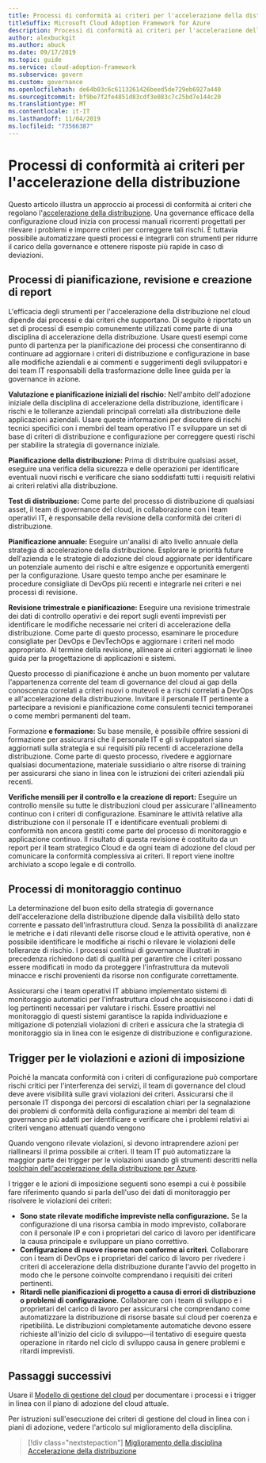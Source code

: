 ```yaml
---
title: Processi di conformità ai criteri per l'accelerazione della distribuzione
titleSuffix: Microsoft Cloud Adoption Framework for Azure
description: Processi di conformità ai criteri per l'accelerazione della distribuzione
author: alexbuckgit
ms.author: abuck
ms.date: 09/17/2019
ms.topic: guide
ms.service: cloud-adoption-framework
ms.subservice: govern
ms.custom: governance
ms.openlocfilehash: de64b03c6c6113261426beed5de729eb6927a440
ms.sourcegitcommit: bf9be7f2fe4851d83cdf3e083c7c25bd7e144c20
ms.translationtype: MT
ms.contentlocale: it-IT
ms.lasthandoff: 11/04/2019
ms.locfileid: "73566387"
---
```

# <a name="deployment-acceleration-policy-compliance-processes"></a>Processi di conformità ai criteri per l'accelerazione della distribuzione

Questo articolo illustra un approccio ai processi di conformità ai criteri che regolano l'[accelerazione della distribuzione](./index.md). Una governance efficace della configurazione cloud inizia con processi manuali ricorrenti progettati per rilevare i problemi e imporre criteri per correggere tali rischi. È tuttavia possibile automatizzare questi processi e integrarli con strumenti per ridurre il carico della governance e ottenere risposte più rapide in caso di deviazioni.

## <a name="planning-review-and-reporting-processes"></a>Processi di pianificazione, revisione e creazione di report

L'efficacia degli strumenti per l'accelerazione della distribuzione nel cloud dipende dai processi e dai criteri che supportano. Di seguito è riportato un set di processi di esempio comunemente utilizzati come parte di una disciplina di accelerazione della distribuzione. Usare questi esempi come punto di partenza per la pianificazione dei processi che consentiranno di continuare ad aggiornare i criteri di distribuzione e configurazione in base alle modifiche aziendali e ai commenti e suggerimenti degli sviluppatori e dei team IT responsabili della trasformazione delle linee guida per la governance in azione.

**Valutazione e pianificazione iniziali del rischio:** Nell'ambito dell'adozione iniziale della disciplina di accelerazione della distribuzione, identificare i rischi e le tolleranze aziendali principali correlati alla distribuzione delle applicazioni aziendali. Usare queste informazioni per discutere di rischi tecnici specifici con i membri del team operativo IT e sviluppare un set di base di criteri di distribuzione e configurazione per correggere questi rischi per stabilire la strategia di governance iniziale.

**Pianificazione della distribuzione:** Prima di distribuire qualsiasi asset, eseguire una verifica della sicurezza e delle operazioni per identificare eventuali nuovi rischi e verificare che siano soddisfatti tutti i requisiti relativi ai criteri relativi alla distribuzione.

**Test di distribuzione:** Come parte del processo di distribuzione di qualsiasi asset, il team di governance del cloud, in collaborazione con i team operativi IT, è responsabile della revisione della conformità dei criteri di distribuzione.

**Pianificazione annuale:** Eseguire un'analisi di alto livello annuale della strategia di accelerazione della distribuzione. Esplorare le priorità future dell'azienda e le strategie di adozione del cloud aggiornate per identificare un potenziale aumento dei rischi e altre esigenze e opportunità emergenti per la configurazione. Usare questo tempo anche per esaminare le procedure consigliate di DevOps più recenti e integrarle nei criteri e nei processi di revisione.

**Revisione trimestrale e pianificazione:** Eseguire una revisione trimestrale dei dati di controllo operativi e dei report sugli eventi imprevisti per identificare le modifiche necessarie nei criteri di accelerazione della distribuzione. Come parte di questo processo, esaminare le procedure consigliate per DevOps e DevTechOps e aggiornare i criteri nel modo appropriato. Al termine della revisione, allineare ai criteri aggiornati le linee guida per la progettazione di applicazioni e sistemi.

Questo processo di pianificazione è anche un buon momento per valutare l'appartenenza corrente del team di governance del cloud ai gap della conoscenza correlati a criteri nuovi o mutevoli e a rischi correlati a DevOps e all'accelerazione della distribuzione. Invitare il personale IT pertinente a partecipare a revisioni e pianificazione come consulenti tecnici temporanei o come membri permanenti del team.

Formazione **e formazione:** Su base mensile, è possibile offrire sessioni di formazione per assicurarsi che il personale IT e gli sviluppatori siano aggiornati sulla strategia e sui requisiti più recenti di accelerazione della distribuzione. Come parte di questo processo, rivedere e aggiornare qualsiasi documentazione, materiale sussidiario o altre risorse di training per assicurarsi che siano in linea con le istruzioni dei criteri aziendali più recenti.

**Verifiche mensili per il controllo e la creazione di report:** Eseguire un controllo mensile su tutte le distribuzioni cloud per assicurare l'allineamento continuo con i criteri di configurazione. Esaminare le attività relative alla distribuzione con il personale IT e identificare eventuali problemi di conformità non ancora gestiti come parte del processo di monitoraggio e applicazione continuo. Il risultato di questa revisione è costituito da un report per il team strategico Cloud e da ogni team di adozione del cloud per comunicare la conformità complessiva ai criteri. Il report viene inoltre archiviato a scopo legale e di controllo.

## <a name="ongoing-monitoring-processes"></a>Processi di monitoraggio continuo

La determinazione del buon esito della strategia di governance dell'accelerazione della distribuzione dipende dalla visibilità dello stato corrente e passato dell'infrastruttura cloud. Senza la possibilità di analizzare le metriche e i dati rilevanti delle risorse cloud e le attività operative, non è possibile identificare le modifiche ai rischi o rilevare le violazioni delle tolleranze di rischio. I processi continui di governance illustrati in precedenza richiedono dati di qualità per garantire che i criteri possano essere modificati in modo da proteggere l'infrastruttura da mutevoli minacce e rischi provenienti da risorse non configurate correttamente.

Assicurarsi che i team operativi IT abbiano implementato sistemi di monitoraggio automatici per l'infrastruttura cloud che acquisiscono i dati di log pertinenti necessari per valutare i rischi. Essere proattivi nel monitoraggio di questi sistemi garantisce la rapida individuazione e mitigazione di potenziali violazioni di criteri e assicura che la strategia di monitoraggio sia in linea con le esigenze di distribuzione e configurazione.

## <a name="violation-triggers-and-enforcement-actions"></a>Trigger per le violazioni e azioni di imposizione

Poiché la mancata conformità con i criteri di configurazione può comportare rischi critici per l'interferenza dei servizi, il team di governance del cloud deve avere visibilità sulle gravi violazioni dei criteri. Assicurarsi che il personale IT disponga dei percorsi di escalation chiari per la segnalazione dei problemi di conformità della configurazione ai membri del team di governance più adatti per identificare e verificare che i problemi relativi ai criteri vengano attenuati quando vengono

Quando vengono rilevate violazioni, si devono intraprendere azioni per riallinearsi il prima possibile ai criteri. Il team IT può automatizzare la maggior parte dei trigger per le violazioni usando gli strumenti descritti nella [toolchain dell'accelerazione della distribuzione per Azure](./toolchain.md).

I trigger e le azioni di imposizione seguenti sono esempi a cui è possibile fare riferimento quando si parla dell'uso dei dati di monitoraggio per risolvere le violazioni dei criteri:

- **Sono state rilevate modifiche impreviste nella configurazione.** Se la configurazione di una risorsa cambia in modo imprevisto, collaborare con il personale IP e con i proprietari del carico di lavoro per identificare la causa principale e sviluppare un piano correttivo.
- **Configurazione di nuove risorse non conforme ai criteri**. Collaborare con i team di DevOps e i proprietari del carico di lavoro per rivedere i criteri di accelerazione della distribuzione durante l'avvio del progetto in modo che le persone coinvolte comprendano i requisiti dei criteri pertinenti.
- **Ritardi nelle pianificazioni di progetto a causa di errori di distribuzione o problemi di configurazione**. Collaborare con i team di sviluppo e i proprietari del carico di lavoro per assicurarsi che comprendano come automatizzare la distribuzione di risorse basate sul cloud per coerenza e ripetibilità. Le distribuzioni completamente automatiche devono essere richieste all'inizio del ciclo di sviluppo&mdash;il tentativo di eseguire questa operazione in ritardo nel ciclo di sviluppo causa in genere problemi e ritardi imprevisti.

## <a name="next-steps"></a>Passaggi successivi

Usare il [Modello di gestione del cloud](./template.md) per documentare i processi e i trigger in linea con il piano di adozione del cloud attuale.

Per istruzioni sull'esecuzione dei criteri di gestione del cloud in linea con i piani di adozione, vedere l'articolo sul miglioramento della disciplina.

> [!div class="nextstepaction"]
> [Miglioramento della disciplina Accelerazione della distribuzione](./discipline-improvement.md)
